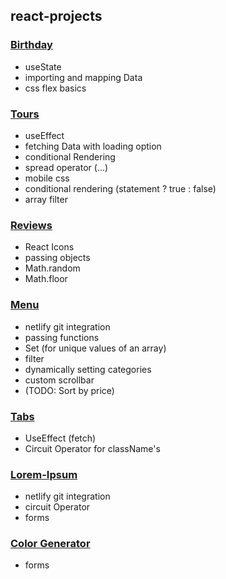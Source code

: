 ## react-projects

### [Birthday](https://react-project-birthday.netlify.app)

- useState
- importing and mapping Data
- css flex basics

### [Tours](https://tours-project-react.netlify.app)

- useEffect
- fetching Data with loading option
- conditional Rendering
- spread operator (...)
- mobile css
- conditional rendering (statement ? true : false)
- array filter

### [Reviews](https://reviews-project-react.netlify.app)

- React Icons
- passing objects
- Math.random
- Math.floor

### [Menu](https://menu-project-react.netlify.app)

- netlify git integration
- passing functions
- Set (for unique values of an array)
- filter
- dynamically setting categories
- custom scrollbar
- (TODO: Sort by price)

### [Tabs](https://tabs-project-react.netlify.app)

- UseEffect (fetch)
- Circuit Operator for className's

### [Lorem-Ipsum](https://lorem-project-react.netlify.app)

- netlify git integration
- circuit Operator
- forms

### [Color Generator](https://colors-project-react.netlify.app)

- forms
